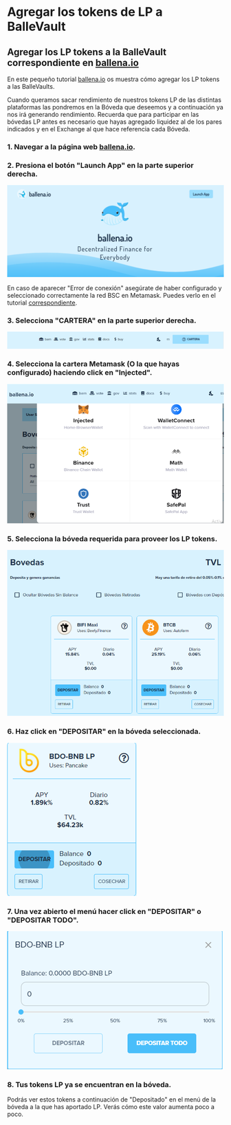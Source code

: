 # Agregar los tokens de LP a BalleVault

## Agregar los LP tokens a la BalleVault correspondiente en [ballena.io](https://ballena.io/)

En este pequeño tutorial [ballena.io](https://ballena.io/) os muestra cómo agregar los LP tokens a las BalleVaults.

Cuando queramos sacar rendimiento de nuestros tokens LP de las distintas plataformas las pondremos en la Bóveda que deseemos y a continuación ya nos irá generando rendimiento. Recuerda que para participar en las bóvedas LP antes es necesario que hayas agregado liquidez al de los pares indicados y en el Exchange al que hace referencia cada Bóveda.



### 1. Navegar a la página web [ballena.io](https://ballena.io/).

### 

### 2. Presiona el botón "Launch App" en la parte superior derecha.



![](../../../../../.gitbook/assets/5.png)



En caso de aparecer "Error de conexión" asegúrate de haber configurado y seleccionado correctamente la red BSC en Metamask. Puedes verlo en el tutorial [correspondiente](../../configurar-wallet-metamask/).



### 3. Selecciona "CARTERA" en la parte superior derecha.



![](../../../../../.gitbook/assets/sin-titulo%20%282%29.png)



### 4. Selecciona la cartera Metamask \(O la que hayas configurado\) haciendo click en "Injected".



![](../../../../../.gitbook/assets/foto_3.png)



### 5. Selecciona la bóveda requerida para proveer los LP tokens.



![](../../../../../.gitbook/assets/2%20%283%29%20%281%29%20%281%29.png)



### 6. Haz click en "DEPOSITAR" en la bóveda seleccionada. 



![](../../../../../.gitbook/assets/3%20%283%29.png)



### 7. Una vez abierto el menú hacer click en "DEPOSITAR" o "DEPOSITAR TODO".



![](../../../../../.gitbook/assets/4%20%283%29.png)



### 8. Tus tokens LP ya se encuentran en la bóveda.

Podrás ver estos tokens a continuación de "Depositado" en el menú de la bóveda a la que has aportado LP. Verás cómo este valor aumenta poco a poco.







